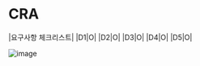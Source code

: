 # CRA

|요구사항 체크리스트|
|D1|O|
|D2|O|
|D3|O|
|D4|O|
|D5|O|

![image](https://github.com/user-attachments/assets/2f3abc09-0c4e-4cbb-9337-811a246ce1f4)
